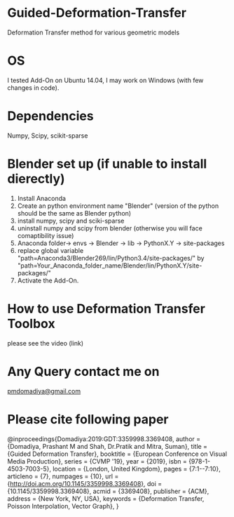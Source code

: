 # Guided-Deformation-Transfer
Deformation Transfer method for various geometric models

# OS
I tested Add-On on Ubuntu 14.04, I may work on Windows (with few changes in code).

# Dependencies
Numpy, Scipy, scikit-sparse

# Blender set up (if unable to install dierectly)
1. Install Anaconda
2. Create an python environment name "Blender" (version of the python should be the same as Blender python)
3. install numpy, scipy and sciki-sparse
4. uninstall numpy and scipy from blender (otherwise you will face comaptibility issue)
6. Anaconda folder-> envs -> Blender -> lib -> PythonX.Y -> site-packages
5. replace global variable "path=Anaconda3/Blender269/lin/Python3.4/site-packages/" by 
   "path=Your_Anaconda_folder_name/Blender/lin/PythonX.Y/site-packages/"
6. Activate the Add-On.

# How to use Deformation Transfer Toolbox
please see the video (link)

# Any Query contact me on
pmdomadiya@gmail.com

# Please cite following paper

@inproceedings{Domadiya:2019:GDT:3359998.3369408,
 author = {Domadiya, Prashant M and Shah, Dr.Pratik and Mitra, Suman},
 title = {Guided Deformation Transfer},
 booktitle = {European Conference on Visual Media Production},
 series = {CVMP '19},
 year = {2019},
 isbn = {978-1-4503-7003-5},
 location = {London, United Kingdom},
 pages = {7:1--7:10},
 articleno = {7},
 numpages = {10},
 url = {http://doi.acm.org/10.1145/3359998.3369408},
 doi = {10.1145/3359998.3369408},
 acmid = {3369408},
 publisher = {ACM},
 address = {New York, NY, USA},
 keywords = {Deformation Transfer, Poisson Interpolation, Vector Graph},
} 
